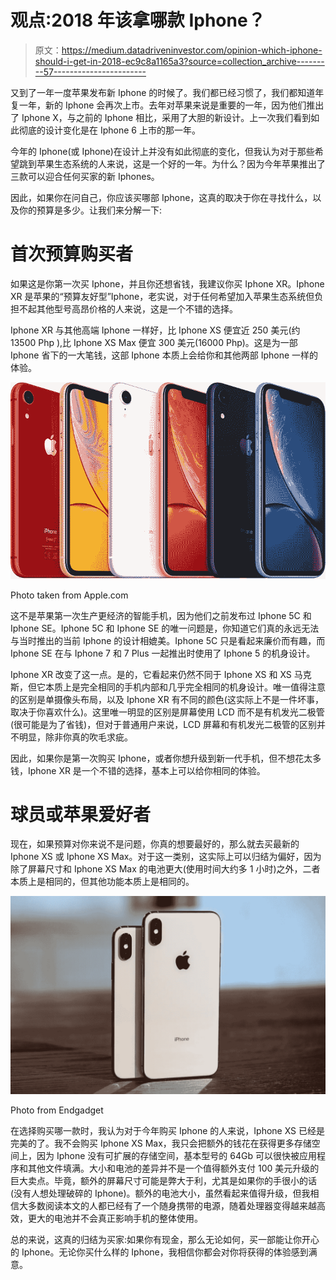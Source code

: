 # 观点:2018 年该拿哪款 Iphone？

> 原文：<https://medium.datadriveninvestor.com/opinion-which-iphone-should-i-get-in-2018-ec9c8a1165a3?source=collection_archive---------57----------------------->

又到了一年一度苹果发布新 Iphone 的时候了。我们都已经习惯了，我们都知道年复一年，新的 Iphone 会再次上市。去年对苹果来说是重要的一年，因为他们推出了 Iphone X，与之前的 Iphone 相比，采用了大胆的新设计。上一次我们看到如此彻底的设计变化是在 Iphone 6 上市的那一年。

今年的 Iphone(或 Iphone)在设计上并没有如此彻底的变化，但我认为对于那些希望跳到苹果生态系统的人来说，这是一个好的一年。为什么？因为今年苹果推出了三款可以迎合任何买家的新 Iphones。

因此，如果你在问自己，你应该买哪部 Iphone，这真的取决于你在寻找什么，以及你的预算是多少。让我们来分解一下:

# 首次预算购买者

如果这是你第一次买 Iphone，并且你还想省钱，我建议你买 Iphone XR。Iphone XR 是苹果的“预算友好型”Iphone，老实说，对于任何希望加入苹果生态系统但负担不起其他型号高昂价格的人来说，这是一个不错的选择。

Iphone XR 与其他高端 Iphone 一样好，比 Iphone XS 便宜近 250 美元(约 13500 Php ),比 Iphone XS Max 便宜 300 美元(16000 Php)。这是为一部 Iphone 省下的一大笔钱，这部 Iphone 本质上会给你和其他两部 Iphone 一样的体验。

![](img/a7958aaa7b7f69744cd5dda80939222f.png)

Photo taken from Apple.com

这不是苹果第一次生产更经济的智能手机，因为他们之前发布过 Iphone 5C 和 Iphone SE。Iphone 5C 和 Iphone SE 的唯一问题是，你知道它们真的永远无法与当时推出的当前 Iphone 的设计相媲美。Iphone 5C 只是看起来廉价而有趣，而 Iphone SE 在与 Iphone 7 和 7 Plus 一起推出时使用了 Iphone 5 的机身设计。

Iphone XR 改变了这一点。是的，它看起来仍然不同于 Iphone XS 和 XS 马克斯，但它本质上是完全相同的手机内部和几乎完全相同的机身设计。唯一值得注意的区别是单摄像头布局，以及 Iphone XR 有不同的颜色(这实际上不是一件坏事，取决于你喜欢什么)。这里唯一明显的区别是屏幕使用 LCD 而不是有机发光二极管(很可能是为了省钱)，但对于普通用户来说，LCD 屏幕和有机发光二极管的区别并不明显，除非你真的吹毛求疵。

因此，如果你是第一次购买 Iphone，或者你想升级到新一代手机，但不想花太多钱，Iphone XR 是一个不错的选择，基本上可以给你相同的体验。

# 球员或苹果爱好者

现在，如果预算对你来说不是问题，你真的想要最好的，那么就去买最新的 Iphone XS 或 Iphone XS Max。对于这一类别，这实际上可以归结为偏好，因为除了屏幕尺寸和 Iphone XS Max 的电池更大(使用时间大约多 1 小时)之外，二者本质上是相同的，但其他功能本质上是相同的。

![](img/3027e87c2d2f26d8da430e41a3a6b792.png)

Photo from Endgadget

在选择购买哪一款时，我认为对于今年购买 Iphone 的人来说，Iphone XS 已经是完美的了。我不会购买 Iphone XS Max，我只会把额外的钱花在获得更多存储空间上，因为 Iphone 没有可扩展的存储空间，基本型号的 64Gb 可以很快被应用程序和其他文件填满。大小和电池的差异并不是一个值得额外支付 100 美元升级的巨大卖点。毕竟，额外的屏幕尺寸可能是弊大于利，尤其是如果你的手很小的话(没有人想处理破碎的 Iphone)。额外的电池大小，虽然看起来值得升级，但我相信大多数阅读本文的人都已经有了一个随身携带的电源，随着处理器变得越来越高效，更大的电池并不会真正影响手机的整体使用。

总的来说，这真的归结为买家:如果你有现金，那么无论如何，买一部能让你开心的 Iphone。无论你买什么样的 Iphone，我相信你都会对你将获得的体验感到满意。